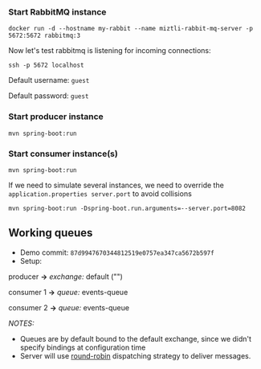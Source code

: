 

### Start RabbitMQ instance

```shell
docker run -d --hostname my-rabbit --name miztli-rabbit-mq-server -p 5672:5672 rabbitmq:3
```

Now let's test rabbitmq is listening for incoming connections:
```shell
ssh -p 5672 localhost
```

Default username: `guest`

Default password: `guest`

### Start producer instance

```shell
mvn spring-boot:run
```

### Start consumer instance(s)

```shell
mvn spring-boot:run
```

If we need to simulate several instances, we need to override the `application.properties server.port` to avoid collisions

```shell
mvn spring-boot:run -Dspring-boot.run.arguments=--server.port=8082
```

## Working queues
- Demo commit: `87d9947670344812519e0757ea347ca5672b597f`
- Setup: 

producer **->** _exchange:_ default ("")

consumer 1 **->** _queue:_ events-queue

consumer 2 **->** _queue:_ events-queue

_NOTES:_ 
- Queues are by default bound to the default exchange, since we didn't specify bindings at configuration time
- Server will use [round-robin](https://www.rabbitmq.com/tutorials/tutorial-two-java.html) dispatching strategy to deliver messages.